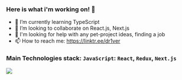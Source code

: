 ### Here is what i'm working on! 👋

- 🌱 I’m currently learning TypeScript
- 👯 I’m looking to collaborate on React.js, Next.js
- 🤔 I'm looking for help with any pet-project ideas, finding a job
- 📫 How to reach me: https://linktr.ee/dr1ver
### Main Technologies stack: `JavaScript`: `React`, `Redux`, `Next.js`
[![](https://www.codewars.com/users/dr1verrr/badges/large)](https://www.codewars.com/users/dr1verrr)
